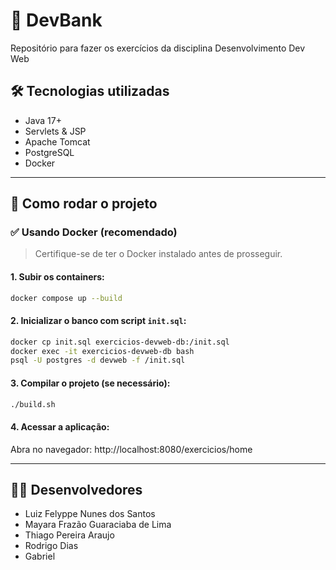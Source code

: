 # 💸 DevBank

Repositório para fazer os exercícios da disciplina Desenvolvimento Dev Web

## 🛠 Tecnologias utilizadas

- Java 17+
- Servlets & JSP
- Apache Tomcat
- PostgreSQL
- Docker

---

## 🚀 Como rodar o projeto

### ✅ Usando Docker (recomendado)

> Certifique-se de ter o Docker instalado antes de prosseguir.
> 

#### 1. Subir os containers:

```bash
docker compose up --build
```

#### 2. Inicializar o banco com script `init.sql`:

```bash
docker cp init.sql exercicios-devweb-db:/init.sql
docker exec -it exercicios-devweb-db bash
psql -U postgres -d devweb -f /init.sql
```

#### 3. Compilar o projeto (se necessário):

```bash
./build.sh
```

#### 4. Acessar a aplicação:

Abra no navegador: http://localhost:8080/exercicios/home

---

## 👨‍💻 Desenvolvedores

- Luiz Felyppe Nunes dos Santos
- Mayara Frazão Guaraciaba de Lima
- Thiago Pereira Araujo
- Rodrigo Dias
- Gabriel